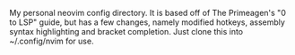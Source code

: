 My personal neovim config directory. It is based off of The Primeagen's "0 to LSP" guide, but has a few changes, namely modified hotkeys, assembly syntax highlighting and bracket completion.
Just clone this into ~/.config/nvim for use.
